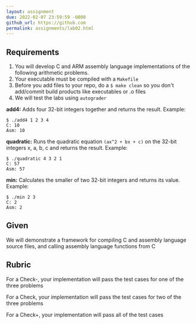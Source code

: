 ```yaml
---
layout: assignment
due: 2022-02-07 23:59:59 -0800
github_url: https://github.com
permalink: assignments/lab02.html
---
```


## Requirements

1. You will develop C and ARM assembly language implementations of the following arithmetic problems. 
1. Your executable must be compiled with a `Makefile`
1. Before you add files to your repo, do a `$ make clean` so you don't add/commit build products like executables or .o files
1. We will test the labs using `autograder`

**add4:** Adds four 32-bit integers together and returns the result. Example:
```
$ ./add4 1 2 3 4
C: 10
Asm: 10
```
**quadratic:** Runs the quadratic equation `(ax^2 + bx + c)` on the 32-bit integers x, a, b, c and returns the result. Example:
```
$ ./quadratic 4 3 2 1
C: 57
Asm: 57
```
**min:** Calculates the smaller of two 32-bit integers and returns its value. Example:
```
$ ./min 2 3
C: 2
Asm: 2
```
## Given
We will demonstrate a framework for compiling C and assembly language source files, and calling assembly language functions from C

## Rubric
For a Check-, your implementation will pass the test cases for one of the three problems

For a Check, your implementation will pass the test cases for two of the three problems

For a Check+, your implementation will pass all of the test cases